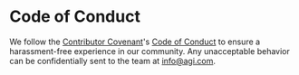 # Code of Conduct 

We follow the [Contributor Covenant](http://contributor-covenant.org/)'s [Code of Conduct](https://www.contributor-covenant.org/version/2/0/code_of_conduct/) to ensure a harassment-free experience in our community.  Any unacceptable behavior can be confidentially sent to the team at info@agi.com.

